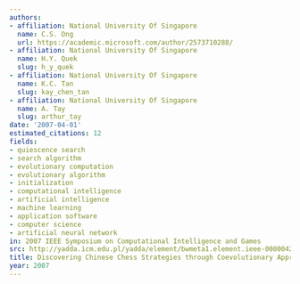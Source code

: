 ```yaml
---
authors:
- affiliation: National University Of Singapore
  name: C.S. Ong
  url: https://academic.microsoft.com/author/2573710288/
- affiliation: National University Of Singapore
  name: H.Y. Quek
  slug: h_y_quek
- affiliation: National University Of Singapore
  name: K.C. Tan
  slug: kay_chen_tan
- affiliation: National University Of Singapore
  name: A. Tay
  slug: arthur_tay
date: '2007-04-01'
estimated_citations: 12
fields:
- quiescence search
- search algorithm
- evolutionary computation
- evolutionary algorithm
- initialization
- computational intelligence
- artificial intelligence
- machine learning
- application software
- computer science
- artificial neural network
in: 2007 IEEE Symposium on Computational Intelligence and Games
src: http://yadda.icm.edu.pl/yadda/element/bwmeta1.element.ieee-000004219066
title: Discovering Chinese Chess Strategies through Coevolutionary Approaches
year: 2007
---
```

